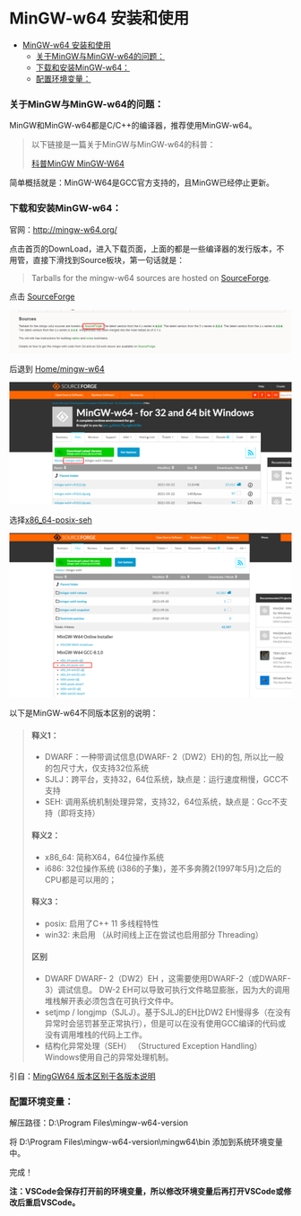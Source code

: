 # MinGW-w64 安装和使用


- [MinGW-w64 安装和使用](#mingw-w64-安装和使用)
    - [关于MinGW与MinGW-w64的问题：](#关于mingw与mingw-w64的问题)
    - [下载和安装MinGW-w64：](#下载和安装mingw-w64)
    - [配置环境变量：](#配置环境变量)

### 关于MinGW与MinGW-w64的问题：

MinGW和MinGW-w64都是C/C++的编译器，推荐使用MinGW-w64。

> 以下链接是一篇关于MinGW与MinGW-w64的科普：
>
> [科普MinGW MinGW-W64](https://blog.csdn.net/whatday/article/details/87113007)

简单概括就是：MinGW-W64是GCC官方支持的，且MinGW已经停止更新。



### 下载和安装MinGW-w64：

官网：http://mingw-w64.org/

点击首页的DownLoad，进入下载页面，上面的都是一些编译器的发行版本，不用管，直接下滑找到Source板块，第一句话就是：

> Tarballs for the mingw-w64 sources are hosted on [SourceForge](http://sourceforge.net/projects/mingw-w64/files/mingw-w64/mingw-w64-release/). 



点击  [SourceForge](http://sourceforge.net/projects/mingw-w64/files/mingw-w64/mingw-w64-release/) 

![image-20210809232814032](./img1.png)



后退到 [Home/mingw-w64](https://sourceforge.net/projects/mingw-w64/files/mingw-w64/)

![image-20210808001642144](./img2.png)



选择[x86_64-posix-seh](https://sourceforge.net/projects/mingw-w64/files/Toolchains%20targetting%20Win64/Personal%20Builds/mingw-builds/8.1.0/threads-posix/seh/x86_64-8.1.0-release-posix-seh-rt_v6-rev0.7z/download)

![image-20210808001841467](./img3.png)

以下是MinGW-w64不同版本区别的说明：

> #### 释义1：
>
> - DWARF：一种带调试信息(DWARF- 2（DW2）EH)的包, 所以比一般的包尺寸大，仅支持32位系统
> - SJLJ：跨平台，支持32，64位系统，缺点是：运行速度稍慢，GCC不支持
> - SEH: 调用系统机制处理异常，支持32，64位系统，缺点是：Gcc不支持（即将支持）
>
> #### 释义2：
>
> - x86_64: 简称X64，64位操作系统
> - i686: 32位操作系统 (i386的子集)，差不多奔腾2(1997年5月)之后的CPU都是可以用的；
>
> #### 释义3：
>
> - posix: 启用了C++ 11 多线程特性
> - win32: 未启用 （从时间线上正在尝试也启用部分 Threading）
>
> #### 区别
>
> - DWARF DWARF- 2（DW2）EH ，这需要使用DWARF-2（或DWARF-3）调试信息。 DW-2 EH可以导致可执行文件略显膨胀，因为大的调用堆栈解开表必须包含在可执行文件中。
> - setjmp / longjmp（SJLJ）。基于SJLJ的EH比DW2 EH慢得多（在没有异常时会惩罚甚至正常执行），但是可以在没有使用GCC编译的代码或没有调用堆栈的代码上工作。
> - 结构化异常处理（SEH） （Structured Exception Handling）Windows使用自己的异常处理机制。

引自：[MingGW64 版本区别于各版本说明](https://www.pcyo.cn/linux/20181212/216.html)



### 配置环境变量：

解压路径：D:\Program Files\mingw-w64-version

将 D:\Program Files\mingw-w64-version\mingw64\bin 添加到系统环境变量中。

完成！

**注：VSCode会保存打开前的环境变量，所以修改环境变量后再打开VSCode或修改后重启VSCode。**